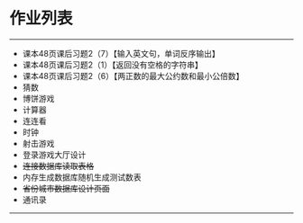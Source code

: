 # 作业列表

---
- 课本48页课后习题2（7）【输入英文句，单词反序输出】
- 课本48页课后习题2（1）【返回没有空格的字符串】
- 课本48页课后习题2（6）【两正数的最大公约数和最小公倍数】
- 猜数
- 博饼游戏
- 计算器
- 连连看
- 时钟
- 射击游戏
- 登录游戏大厅设计
- ~~连接数据库读取表格~~
- 内存生成数据库随机生成测试数表
- ~~省份城市数据库设计页面~~
- 通讯录

---

